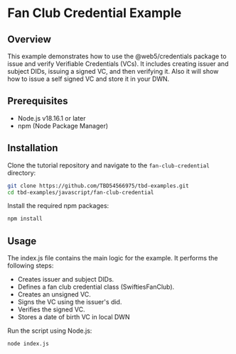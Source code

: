 # Fan Club Credential Example

## Overview

This example demonstrates how to use the @web5/credentials package to issue and verify Verifiable Credentials (VCs). It includes creating issuer and subject DIDs, issuing a signed VC, and then verifying it. Also it will show how to issue a self signed VC and store it in your DWN.

## Prerequisites

* Node.js v18.16.1 or later
* npm (Node Package Manager)

## Installation

Clone the tutorial repository and navigate to the `fan-club-credential` directory:

```bash
git clone https://github.com/TBD54566975/tbd-examples.git
cd tbd-examples/javascript/fan-club-credential
```

Install the required npm packages:

```bash
npm install
```

## Usage

The index.js file contains the main logic for the example. It performs the following steps:

* Creates issuer and subject DIDs.
* Defines a fan club credential class (SwiftiesFanClub).
* Creates an unsigned VC.
* Signs the VC using the issuer's did.
* Verifies the signed VC.
* Stores a date of birth VC in local DWN

Run the script using Node.js:

```bash
node index.js
```
